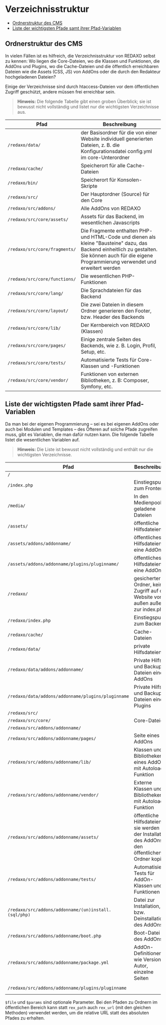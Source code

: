 # Verzeichnisstruktur

* [Ordnerstruktur des CMS](#ordnerstruktur)
* [Liste der wichtigsten Pfade samt ihrer Pfad-Variablen](#liste-der-pfade)

<a name="ordnerstruktur"></a>

## Ordnerstruktur des CMS

In vielen Fällen ist es hilfreich, die Verzeichnisstruktur von REDAXO selbst zu kennen: Wo liegen die Core-Dateien, wo die Klassen und Funktionen, die AddOns und Plugins, wo die Cache-Dateien und die öffentlich erreichbaren Dateien wie die Assets (CSS, JS) von AddOns oder die durch den Redakteur hochgeladenen Dateien?

Einige der Verzeichnisse sind durch htaccess-Dateien vor dem öffentlichen Zugriff geschützt, andere müssen frei erreichbar sein.

> **Hinweis:** Die folgende Tabelle gibt einen groben Überblick; sie ist bewusst nicht vollständig und listet nur die wichtigsten Verzeichnisse aus.

| Pfad | Beschreibung |
| ------------- | ------------- |
| `/redaxo/data/` | der Basisordner für die von einer Website individuell generierten Dateien, z. B. die Konfigurationsdatei config.yml im core-Unterordner |
| `/redaxo/cache/` | Speicherort für alle Cache-Dateien |
| `/redaxo/bin/` | Speicherort für Konsolen-Skripte |
| `/redaxo/src/` | Der Hauptordner (Source) für den Core |
| `/redaxo/src/addons/` | Alle AddOns von REDAXO |
| `/redaxo/src/core/assets/` | Assets für das Backend, im wesentlichen Javascripts |
| `/redaxo/src/core/fragments/` | Die Fragmente enthalten PHP- und HTML-Code und dienen als kleine "Bausteine" dazu, das Backend einheitlich zu gestalten. Sie können auch für die eigene Programmierung verwendet und erweitert werden |
| `/redaxo/src/core/functions/` | Die wesentlichen PHP-Funktionen |
| `/redaxo/src/core/lang/` | Die Sprachdateien für das Backend |
| `/redaxo/src/core/layout/` | Die zwei Dateien in diesem Ordner generieren den Footer, bzw. Header des Backends |
| `/redaxo/src/core/lib/` | Der Kernbereich von REDAXO (Klassen) |
| `/redaxo/src/core/pages/` | Einige zentrale Seiten des Backends, wie z. B. Login, Profil, Setup, etc. |
| `/redaxo/src/core/tests/` | Automatisierte Tests für Core-Klassen und -Funktionen |
| `/redaxo/src/core/vendor/` | Funktionen von externen Bibliotheken, z. B: Composer, Symfony, etc. |

<a name="hinweise"></a>

## Liste der wichtigsten Pfade samt ihrer Pfad-Variablen

Da man bei der eigenen Programmierung – sei es bei eigenen AddOns oder auch bei Modulen und Templates – des Öfteren auf solche Pfade zugreifen muss, gibt es Variablen, die man dafür nutzen kann. Die folgende Tabelle listet die wesentlichen Variablen auf.

> **Hinweis:** Die Liste ist bewusst nicht vollständig und enthält nur die wichtigsten Verzeichnisse.

| Pfad | Beschreibung | Pfad-Variable |
| ------------- | ------------- | ------------- |
| `/` | | `rex_path::frontend($file)` |
| `/index.php` | Einstiegspunkt zum Frontend | `rex_path::frontendController($params)` |
| `/media/` | In den Medienpool geladene Dateien | `rex_path::media($file)` |
| `/assets/` | öffentliche Hilfsdateien | `rex_path::assets($file)` |
| `/assets/addons/addonname/` | öffentliches Hilfsdateien eine AddOns | `rex_path::addonAssets($addon, $file)` |
| `/assets/addons/addonname/plugins/pluginname/` | öffentliches Hilfsdateien eine AddOns | `rex_path::pluginAssets($addon, $plugin, $file)` |
| `/redaxo/` | gesicherter Ordner, kein Zugriff auf die Website von außen außer zur index.php | `rex_path::backend($file)` |
| `/redaxo/index.php` | Einstiegspunkt zum Backend | `rex_path::backendController($params)` |
| `/redaxo/cache/` | Cache-Dateien | `rex_path::cache($file)` |
| `/redaxo/data/` | private Hilfsdateien | `rex_path::data($file)` |
| `/redaxo/data/addons/addonname/` | Private Hilfs- und Backup-Dateien eines AddOns | `rex_path::addonData($addon, $file)` |
| `/redaxo/data/addons/addonname/plugins/pluginname` | Private Hilfs- und Backup-Dateien eines Plugins | `rex_path::pluginData($addon, $plugin, $file)` |
| `/redaxo/src/` | | `rex_path::src($file)` |
| `/redaxo/src/core/` | Core-Dateien | `rex_path::core($file)` |
| `/redaxo/src/addons/addonname/` | | `rex_path::addon($addon, $file)` |
| `/redaxo/src/addons/addonname/pages/` | Seite eines AddOns | `rex_path::addon($addon, 'pages/'.$file)` |
| `/redaxo/src/addons/addonname/lib/` | Klassen und Bibliotheken eines AddOns, mit Autoload-Funktion | `rex_path::addon($addon, 'lib/'.$file)` |
| `/redaxo/src/addons/addonname/vendor/` | Externe Klassen und Bibliotheken, mit Autoload-Funktion | `rex_path::addon($addon, 'vendor/'.$file)` |
| `/redaxo/src/addons/addonname/assets/` | öffentliche Hilfsdateien, sie werden bei der Installation des AddOns in den öffentlichen Ordner kopiert | `rex_path::addon($addon, 'assets/'.$file)` |
| `/redaxo/src/addons/addonname/tests/` | Automatisierte Tests für AddOn-Klassen und -Funktionen | `rex_path::addon($addon, $file).'tests/'` |
| `/redaxo/src/addons/addonname/(un)install.(sql/php)` | Datei zur Installation, bzw. Deinstallation des AddOns | z. B. `rex_path::addon($addon, 'install.php')` |
| `/redaxo/src/addons/addonname/boot.php` | Boot-Datei des AddOns | `rex_path::addon($addon, 'boot.php')` |
| `/redaxo/src/addons/addonname/package.yml` | AddOn-Definitionen wie Version, Autor, einzelne Seiten | `rex_path::addon($addon, 'package.yml')` |
| `/redaxo/src/addons/addonname/plugins/pluginname` | | `rex_path::plugin($addon, $plugin, $file)` |

`$file` und `$params` sind optionale Parameter.
Bei den Pfaden zu Ordnern im öffentlichen Bereich kann statt `rex_path` auch `rex_url` (mit den gleichen Methoden) verwendet werden, um die relative URL statt des absoluten Pfades zu erhalten.
